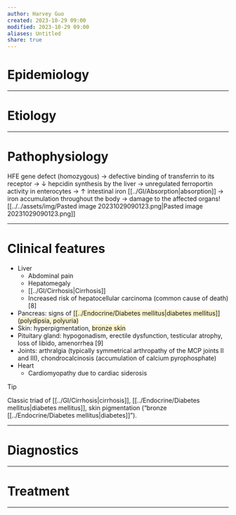 ```yaml
---
author: Harvey Guo
created: 2023-10-29 09:00
modified: 2023-10-29 09:00
aliases: Untitled
share: true
---
```


# Epidemiology


---
# Etiology


---
# Pathophysiology
HFE gene defect (homozygous) → defective binding of transferrin to its receptor → ↓ hepcidin synthesis by the liver → unregulated ferroportin activity in enterocytes → ↑ intestinal iron [[../GI/Absorption|absorption]] → iron accumulation throughout the body → damage to the affected organs![[../../assets/img/Pasted image 20231029090123.png|Pasted image 20231029090123.png]]

---
# Clinical features
- Liver
	- Abdominal pain
	- Hepatomegaly
	- [[../GI/Cirrhosis|Cirrhosis]]
	- Increased risk of hepatocellular carcinoma (common cause of death)  [8]
- Pancreas: signs of <span style="background:rgba(240, 200, 0, 0.2)">[[../Endocrine/Diabetes mellitus|diabetes mellitus]] (polydipsia, polyuria)</span>
- Skin: hyperpigmentation, <span style="background:rgba(240, 200, 0, 0.2)">bronze skin</span> 
- Pituitary gland: hypogonadism, erectile dysfunction, testicular atrophy, loss of libido, amenorrhea  [9]
- Joints: arthralgia (typically symmetrical arthropathy of the MCP joints II and III), chondrocalcinosis (accumulation of calcium pyrophosphate)
- Heart
	- Cardiomyopathy due to cardiac siderosis

>[!tip] 
>Classic triad of [[../GI/Cirrhosis|cirrhosis]], [[../Endocrine/Diabetes mellitus|diabetes mellitus]], skin pigmentation (“bronze [[../Endocrine/Diabetes mellitus|diabetes]]”).

---
# Diagnostics


---
# Treatment


---
